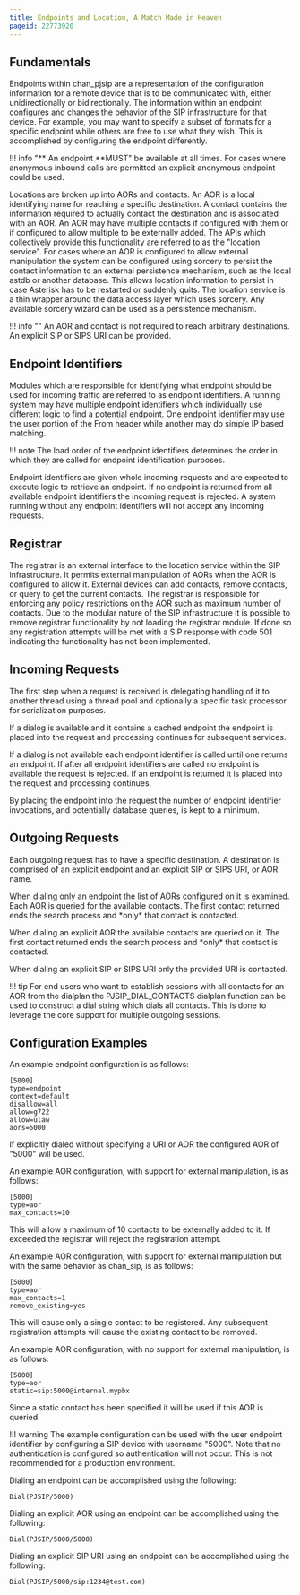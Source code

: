 ```yaml
---
title: Endpoints and Location, A Match Made in Heaven
pageid: 22773920
---
```


Fundamentals
------------

Endpoints within chan_pjsip are a representation of the configuration information for a remote device that is to be communicated with, either unidirectionally or bidirectionally. The information within an endpoint configures and changes the behavior of the SIP infrastructure for that device. For example, you may want to specify a subset of formats for a specific endpoint while others are free to use what they wish. This is accomplished by configuring the endpoint differently.




!!! info "**  An endpoint **MUST"
    be available at all times. For cases where anonymous inbound calls are permitted an explicit anonymous endpoint could be used.

      
[//]: # (end-info)



Locations are broken up into AORs and contacts. An AOR is a local identifying name for reaching a specific destination. A contact contains the information required to actually contact the destination and is associated with an AOR. An AOR may have multiple contacts if configured with them or if configured to allow multiple to be externally added. The APIs which collectively provide this functionality are referred to as the "location service". For cases where an AOR is configured to allow external manipulation the system can be configured using sorcery to persist the contact information to an external persistence mechanism, such as the local astdb or another database. This allows location information to persist in case Asterisk has to be restarted or suddenly quits. The location service is a thin wrapper around the data access layer which uses sorcery. Any available sorcery wizard can be used as a persistence mechanism.




!!! info ""
    An AOR and contact is not required to reach arbitrary destinations. An explicit SIP or SIPS URI can be provided.

      
[//]: # (end-info)





Endpoint Identifiers
--------------------

Modules which are responsible for identifying what endpoint should be used for incoming traffic are referred to as endpoint identifiers. A running system may have multiple endpoint identifiers which individually use different logic to find a potential endpoint. One endpoint identifier may use the user portion of the From header while another may do simple IP based matching.




!!! note 
    The load order of the endpoint identifiers determines the order in which they are called for endpoint identification purposes.

      
[//]: # (end-note)



Endpoint identifiers are given whole incoming requests and are expected to execute logic to retrieve an endpoint. If no endpoint is returned from all available endpoint identifiers the incoming request is rejected. A system running without any endpoint identifiers will not accept any incoming requests.

Registrar
---------

The registrar is an external interface to the location service within the SIP infrastructure. It permits external manipulation of AORs when the AOR is configured to allow it. External devices can add contacts, remove contacts, or query to get the current contacts. The registrar is responsible for enforcing any policy restrictions on the AOR such as maximum number of contacts. Due to the modular nature of the SIP infrastructure it is possible to remove registrar functionality by not loading the registrar module. If done so any registration attempts will be met with a SIP response with code 501 indicating the functionality has not been implemented.

Incoming Requests
-----------------

The first step when a request is received is delegating handling of it to another thread using a thread pool and optionally a specific task processor for serialization purposes.

If a dialog is available and it contains a cached endpoint the endpoint is placed into the request and processing continues for subsequent services.

If a dialog is not available each endpoint identifier is called until one returns an endpoint. If after all endpoint identifiers are called no endpoint is available the request is rejected. If an endpoint is returned it is placed into the request and processing continues.

By placing the endpoint into the request the number of endpoint identifier invocations, and potentially database queries, is kept to a minimum.

Outgoing Requests
-----------------

 Each outgoing request has to have a specific destination. A destination is comprised of an explicit endpoint and an explicit SIP or SIPS URI, or AOR name.

When dialing only an endpoint the list of AORs configured on it is examined. Each AOR is queried for the available contacts. The first contact returned ends the search process and \*only\* that contact is contacted.

When dialing an explicit AOR the available contacts are queried on it. The first contact returned ends the search process and \*only\* that contact is contacted.

When dialing an explicit SIP or SIPS URI only the provided URI is contacted.




!!! tip 
    For end users who want to establish sessions with all contacts for an AOR from the dialplan the PJSIP_DIAL_CONTACTS dialplan function can be used to construct a dial string which dials all contacts. This is done to leverage the core support for multiple outgoing sessions.

      
[//]: # (end-tip)



Configuration Examples
----------------------

An example endpoint configuration is as follows:

```
[5000]
type=endpoint
context=default
disallow=all
allow=g722
allow=ulaw
aors=5000

```

 If explicitly dialed without specifying a URI or AOR the configured AOR of "5000" will be used.

An example AOR configuration, with support for external manipulation, is as follows:

```
[5000]
type=aor
max_contacts=10

```

 This will allow a maximum of 10 contacts to be externally added to it. If exceeded the registrar will reject the registration attempt.

An example AOR configuration, with support for external manipulation but with the same behavior as chan_sip, is as follows:

```
[5000]
type=aor
max_contacts=1
remove_existing=yes

```

This will cause only a single contact to be registered. Any subsequent registration attempts will cause the existing contact to be removed.

An example AOR configuration, with no support for external manipulation, is as follows:

```
[5000]
type=aor
static=sip:5000@internal.mypbx

```

 Since a static contact has been specified it will be used if this AOR is queried.




!!! warning 
    The example configuration can be used with the user endpoint identifier by configuring a SIP device with username "5000". Note that no authentication is configured so authentication will not occur. This is not recommended for a production environment.

      
[//]: # (end-warning)



Dialing an endpoint can be accomplished using the following:

```
Dial(PJSIP/5000)

```

Dialing an explicit AOR using an endpoint can be accomplished using the following:

```
Dial(PJSIP/5000/5000)

```

Dialing an explicit SIP URI using an endpoint can be accomplished using the following:

```
Dial(PJSIP/5000/sip:1234@test.com)

```

